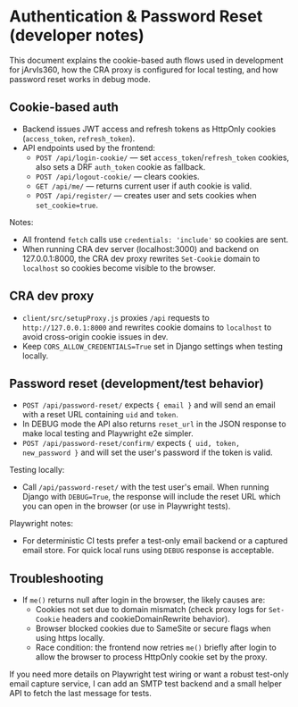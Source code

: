 # Authentication & Password Reset (developer notes)

This document explains the cookie-based auth flows used in development for jArvIs360, how the CRA proxy is configured for local testing, and how password reset works in debug mode.

## Cookie-based auth

- Backend issues JWT access and refresh tokens as HttpOnly cookies (`access_token`, `refresh_token`).
- API endpoints used by the frontend:
  - `POST /api/login-cookie/` — set `access_token`/`refresh_token` cookies, also sets a DRF `auth_token` cookie as fallback.
  - `POST /api/logout-cookie/` — clears cookies.
  - `GET /api/me/` — returns current user if auth cookie is valid.
  - `POST /api/register/` — creates user and sets cookies when `set_cookie=true`.

Notes:
- All frontend `fetch` calls use `credentials: 'include'` so cookies are sent.
- When running CRA dev server (localhost:3000) and backend on 127.0.0.1:8000, the CRA dev proxy rewrites `Set-Cookie` domain to `localhost` so cookies become visible to the browser.

## CRA dev proxy

- `client/src/setupProxy.js` proxies `/api` requests to `http://127.0.0.1:8000` and rewrites cookie domains to `localhost` to avoid cross-origin cookie issues in dev.
- Keep `CORS_ALLOW_CREDENTIALS=True` set in Django settings when testing locally.

## Password reset (development/test behavior)

- `POST /api/password-reset/` expects `{ email }` and will send an email with a reset URL containing `uid` and `token`.
- In DEBUG mode the API also returns `reset_url` in the JSON response to make local testing and Playwright e2e simpler.
- `POST /api/password-reset/confirm/` expects `{ uid, token, new_password }` and will set the user's password if the token is valid.

Testing locally:
- Call `/api/password-reset/` with the test user's email. When running Django with `DEBUG=True`, the response will include the reset URL which you can open in the browser (or use in Playwright tests).

Playwright notes:
- For deterministic CI tests prefer a test-only email backend or a captured email store. For quick local runs using `DEBUG` response is acceptable.

## Troubleshooting

- If `me()` returns null after login in the browser, the likely causes are:
  - Cookies not set due to domain mismatch (check proxy logs for `Set-Cookie` headers and cookieDomainRewrite behavior).
  - Browser blocked cookies due to SameSite or secure flags when using https locally.
  - Race condition: the frontend now retries `me()` briefly after login to allow the browser to process HttpOnly cookie set by the proxy.

If you need more details on Playwright test wiring or want a robust test-only email capture service, I can add an SMTP test backend and a small helper API to fetch the last message for tests.
